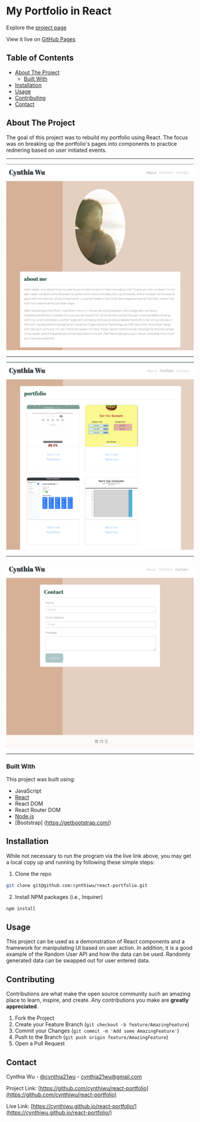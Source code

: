 # My Portfolio in React

Explore the [project page](https://github.com/cynthiwu/react-portfolio)

View it live on [GitHub Pages](https://cynthiwu.github.io/react-portfolio/)

## Table of Contents
- [About The Project](#about-the-project)
    - [Built With](#built-with)
- [Installation](#installation)
- [Usage](#usage)
- [Contributing](#contributing)
- [Contact](#contact)


## About The Project

The goal of this project was to rebuild my portfolio using React. The focus was on breaking up the portfolio's pages into components to practice rednering based on user initiated events. 

<hr>

![Main Snapshot](./public/images/about.png)

<hr>

![Portfolio Snapshot](./public/images/portfolio.png)

<hr>

![Contact Snapshot](./public/images/contact.png)

<hr>

### Built With

This project was built using:

* JavaScript
* [React](https://reactjs.org/)
* React DOM
* React Router DOM
* [Node.js](https://nodejs.org/api/fs.html)
* [Bootstrap] (https://getbootstrap.com/)


## Installation

While not necessary to run the program via the live link above, you may get a local copy up and running by following these simple steps:

1. Clone the repo
```sh
git clone git@github.com:cynthiwu/react-portfolio.git 
```

2. Install NPM packages (i.e., Inquirer)
```sh
npm install
```

## Usage

This project can be used as a demonstration of React components and a framework for manipulating UI based on user action. In addition, it is a good example of the Random User API and how the data can be used. Randomly generated data can be swapped out for user entered data. 

## Contributing

Contributions are what make the open source community such an amazing place to  learn, inspire, and create. Any contributions you make are **greatly appreciated**.

1. Fork the Project
2. Create your Feature Branch (`git checkout -b feature/AmazingFeature`)
3. Commit your Changes (`git commit -m 'Add some AmazingFeature'`)
4. Push to the Branch (`git push origin feature/AmazingFeature`)
5. Open a Pull Request

## Contact

Cynthia Wu - [@cynthia21wu](https://twitter.com/cynthia21wu) - cynthia21wu@gmail.com

Project Link: [https://github.com/cynthiwu/react-portfolio](https://github.com/cynthiwu/react-portfolio)

Live Link: [https://cynthiwu.github.io/react-portfolio/](https://cynthiwu.github.io/react-portfolio/)
